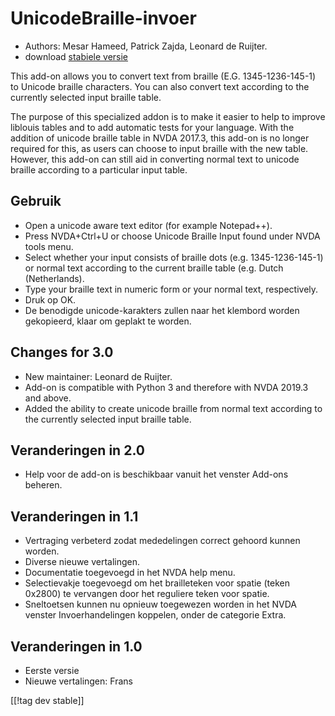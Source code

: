 # UnicodeBraille-invoer #

* Authors: Mesar Hameed, Patrick Zajda, Leonard de Ruijter.
* download [stabiele versie][1]

This add-on allows you to convert text from braille (E.G. 1345-1236-145-1)
to Unicode braille characters.  You can also convert text according to the
currently selected input braille table.

The purpose of this specialized addon is to make it easier to help to
improve liblouis tables and to add automatic tests for your language.  With
the addition of unicode braille table in NVDA 2017.3, this add-on is no
longer required for this, as users can choose to input braille with the new
table.  However, this add-on can still aid in converting normal text to
unicode braille according to a particular input table.

## Gebruik

* Open a unicode aware text editor (for example Notepad++).
* Press NVDA+Ctrl+U or choose Unicode Braille Input found under NVDA tools
  menu.
* Select whether your input consists of braille dots (e.g. 1345-1236-145-1)
  or normal text according to the current braille table (e.g. Dutch
  (Netherlands).
* Type your braille text in numeric form or your normal text, respectively.
* Druk op OK.
* De benodigde unicode-karakters zullen naar het klembord worden gekopieerd,
  klaar om geplakt te worden.

## Changes for 3.0

* New maintainer: Leonard de Ruijter.
* Add-on is compatible with Python 3 and therefore with NVDA 2019.3 and
  above.
* Added the ability to create unicode braille from normal text according to
  the currently selected input braille table.

## Veranderingen in 2.0

* Help voor de add-on is beschikbaar vanuit het venster Add-ons beheren.

## Veranderingen in 1.1 ##

* Vertraging verbeterd zodat mededelingen correct gehoord kunnen worden.
* Diverse nieuwe vertalingen.
* Documentatie toegevoegd in het NVDA help menu.
* Selectievakje toegevoegd om het brailleteken voor spatie (teken 0x2800) te
  vervangen door het reguliere teken voor spatie.
* Sneltoetsen kunnen nu opnieuw toegewezen worden in het NVDA venster
  Invoerhandelingen koppelen, onder de categorie Extra.

## Veranderingen in 1.0 ##

* Eerste versie
* Nieuwe vertalingen: Frans

[[!tag dev stable]]

[1]: https://addons.nvda-project.org/files/get.php?file=ubi
